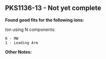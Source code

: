 ## PKS1136-13 - Not yet complete
**Found good fits for the following ions:**

Ion using N components:
```
0 - MW
1 - Leading Arm
```


**Other Notes:**

